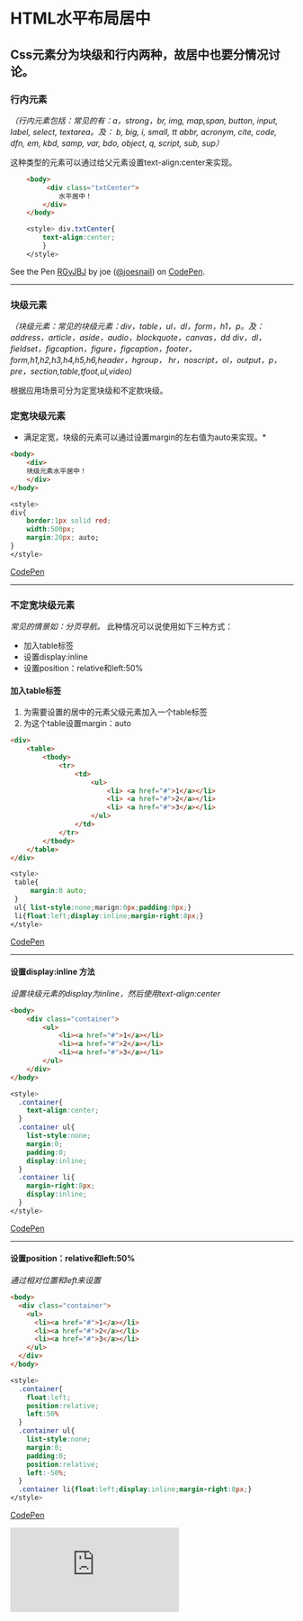  
# HTML水平布局居中

## Css元素分为块级和行内两种，故居中也要分情况讨论。

### 行内元素

*（行内元素包括：常见的有：a，strong，br, img, map,span, button, input, label, select, textarea。及： b, big, i, small, tt
abbr, acronym, cite, code, dfn, em, kbd,  samp, var, bdo,  object, q, script, sub, sup）*

这种类型的元素可以通过给父元素设置text-align:center来实现。

```HTML
    <body>
         <div class="txtCenter">
            水平居中！
        </div>        
    </body>
```
```CSS
    <style> div.txtCenter{
        text-align:center;
        }
    </style>
```
<p data-height="265" data-theme-id="dark" data-slug-hash="RGvJBJ" data-default-tab="html,result" data-user="joesnail" data-embed-version="2" data-pen-title="RGvJBJ" class="codepen">See the Pen <a href="http://codepen.io/joesnail/pen/RGvJBJ/">RGvJBJ</a> by joe (<a href="http://codepen.io/joesnail">@joesnail</a>) on <a href="http://codepen.io">CodePen</a>.</p>
<script async src="https://production-assets.codepen.io/assets/embed/ei.js"></script>

***
### 块级元素
*（块级元素：常见的块级元素：div，table，ul，dl，form，h1，p。及：address，article，aside，audio，blockquote，canvas，dd
div，dl，fieldset，figcaption，figure，figcaption，footer，form,h1,h2,h3,h4,h5,h6,header，hgroup，
hr，noscript，ol，output，p，pre，section,table,tfoot,ul,video)*

根据应用场景可分为定宽块级和不定款块级。

### 定宽块级元素
* 满足定宽，块级的元素可以通过设置margin的左右值为auto来实现。*
```HTML
<body>
    <div>
    块级元素水平居中！
    </div>
</body>
```
```CSS
<style>
div{
    border:1px solid red;
    width:500px;
    margin:20px; auto;
}
</style>
```
[CodePen](http://codepen.io/joesnail/pen/XjOYOp?editors=1010)
***
### 不定宽块级元素
*常见的情景如：分页导航。*
此种情况可以说使用如下三种方式：
* 加入table标签
* 设置display:inline
* 设置position：relative和left:50%
#### 加入table标签
1. 为需要设置的居中的元素父级元素加入一个table标签
2. 为这个table设置margin：auto
```HTML
<div>
    <table>
        <tbody>
            <tr>
                <td> 
                    <ul>
                        <li> <a href="#">1</a></li>
                        <li> <a href="#">2</a></li>
                        <li> <a href="#">3</a></li>
                    </ul>
                </td>
            </tr>
        </tbody>
    </table>
</div>
```
```CSS
<style>
 table{
     margin:0 auto;
 }
 ul{ list-style:none;marign:0px;padding:0px;}
 li{float:left;display:inline;margin-right:8px;}
</style>
```
[CodePen](http://codepen.io/joesnail/pen/kkVpmk)
***
#### 设置display:inline 方法
*设置块级元素的display为inline，然后使用text-align:center*
```HTML
<body>
    <div class="container">
        <ul>
            <li><a href="#">1</a></li>
            <li><a href="#">2</a></li>
            <li><a href="#">3</a></li>
        </ul>
    </div>
</body>
```
```CSS
<style>
  .container{
    text-align:center;
  }
  .container ul{
    list-style:none;
    margin:0;
    padding:0;
    display:inline;
  }
  .container li{
    margin-right:8px;
    display:inline;
  }
</style>
```
[CodePen](http://codepen.io/joesnail/pen/kkVpdk)
***
#### 设置position：relative和left:50%
*通过相对位置和left来设置*
```HTML
<body>
  <div class="container">
    <ul>
      <li><a href="#">1</a></li>
      <li><a href="#">2</a></li>
      <li><a href="#">3</a></li>
    </ul>
  </div>
</body>
```
```Css
<style>
  .container{
    float:left;
    position:relative;
    left:50%
  }
  .container ul{
    list-style:none;
    margin:0;
    padding:0;
    position:relative;
    left:-50%;
  }
  .container li{float:left;display:inline;margin-right:8px;}
</style>
```
[CodePen](http://codepen.io/joesnail/pen/xErJKP)



 [![](http://assets.codepen.io/assets/embed/ei.js)](http://assets.codepen.io/assets/embed/ei.js)
